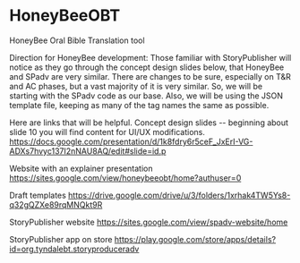 # HoneyBeeOBT
HoneyBee Oral Bible Translation tool

Direction for HoneyBee development:
Those familiar with StoryPublisher will notice as they go through the concept design slides below, that HoneyBee and SPadv are very similar.  There are changes to be sure, especially on T&R and AC phases, but a vast majority of it is very similar.  So, we will be starting with the SPadv code as our base.  Also, we will be using the JSON template file, keeping as many of the tag names the same as possible.


Here are links that will be helpful.
Concept design slides -- beginning about slide 10 you will find content for UI/UX modifications. 
https://docs.google.com/presentation/d/1k8fdry6r5ceF_JxErI-VG-ADXs7hvyc137I2nNAU8AQ/edit#slide=id.p

Website with an explainer presentation
https://sites.google.com/view/honeybeeobt/home?authuser=0

Draft templates 
https://drive.google.com/drive/u/3/folders/1xrhak4TW5Ys8-q32gQZXe89rqMNQkt9R

StoryPublisher website
https://sites.google.com/view/spadv-website/home

StoryPublisher app on store
https://play.google.com/store/apps/details?id=org.tyndalebt.storyproduceradv
